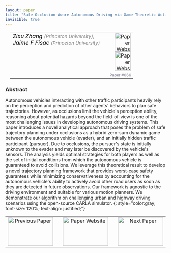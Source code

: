 ```yaml
---
layout: paper
title: "Safe Occlusion-Aware Autonomous Driving via Game-Theoretic Active Perception"
invisible: true
---
```

<table width = "95%" style="padding-left: 15px; margin-left: auto; margin-right: 10px;">
<tr><td style = "vertical-align: top; padding-right: 25px;" rowspan="2">
<span style="color:black; font-size: 110%;"><i>
Zixu Zhang <span style="color:gray; font-size: 85%">(Princeton University)</span><span style="color:gray; font-size: 100%">,</span><br>  Jaime F Fisac <span style="color:gray; font-size: 85%">(Princeton University)</span>
</i></span>
</td>
<td style="text-align: right;"><a href="http://www.roboticsproceedings.org/rss17/p066.pdf"><img src="{{ site.baseurl }}/images/paper_link.png" alt="Paper Website" width = "50"  height = "60"/></a><br> <a href="https://saferobotics.princeton.edu/research/occlusion_hybrid_game"><img src="{{ site.baseurl }}/images/website_link.png" alt="Paper Website" width = "50"  height = "60"/></a><br>    </td>
</tr>
<tr>
<td style="color:#777789; text-align:right; font-size: 75%; margin-right:10px;">Paper&nbsp;#066</td>
</tr>
</table>


### Abstract
Autonomous vehicles interacting with other traffic participants heavily rely on the perception and prediction of other agents' behaviors to plan safe trajectories. However, as occlusions limit the vehicle's perception ability, reasoning about potential hazards beyond the field-of-view is one of the most challenging issues in developing autonomous driving systems. This paper introduces a novel analytical approach that poses the problem of safe trajectory planning under occlusions as a hybrid zero-sum dynamic game between the autonomous vehicle (evader), and an initially hidden traffic participant (pursuer). Due to occlusions, the pursuer's state is initially unknown to the evader and may later be discovered by the vehicle's sensors. The analysis yields optimal strategies for both players as well as the set of initial conditions from which the autonomous vehicle is guaranteed to avoid collisions. We leverage this theoretical result to develop a novel trajectory planning framework that provides worst-case safety guarantees while minimizing conservativeness by accounting for the autonomous vehicle's ability to actively avoid other road users as soon as they are detected in future observations. Our framework is agnostic to the driving environment and suitable for various motion planners. We demonstrate our algorithm on challenging urban and highway driving scenarios using the open-source CARLA simulator.
{: style="color:gray; font-size: 120%; text-align: justified;"}



<table width="100%">
 <tr>
    <td style="width: 30%; text-align: center;"><a href="{{ site.baseurl }}/program/papers/065/">
<img src="{{ site.baseurl }}/images/previous_icon.png"
       alt="Previous Paper" width = "142"  height = "90"/> 
</a> </td>
<td style="text-align: center;"><a href="{{ site.baseurl }}/program/papers">
<img src="{{ site.baseurl }}/images/overview_icon.png"
       alt="Paper Website" width = "142"  height = "90"/> 
</a> </td>
    <td style="width: 30%; text-align: center;"><a href="{{ site.baseurl }}/program/papers/067/">
    <img src="{{ site.baseurl }}/images/next_icon.png"
        alt="Next Paper" width = "142"  height = "90"/>
    </a></td>
</tr>
</table>